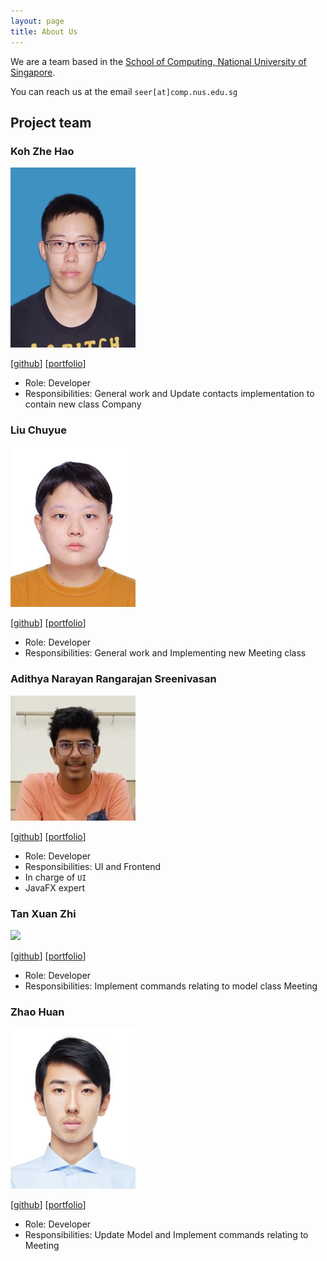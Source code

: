 ```yaml
---
layout: page
title: About Us
---
```


We are a team based in the [School of Computing, National University of Singapore](http://www.comp.nus.edu.sg).

You can reach us at the email `seer[at]comp.nus.edu.sg`

## Project team

### Koh Zhe Hao

<img src="images/koh-zhe-hao.png" width="200px">

[[github](http://github.com/koh-zhe-hao)]
[[portfolio](team/koh-zhe-hao.md)]

* Role: Developer
* Responsibilities: General work and Update contacts implementation to contain new class Company

### Liu Chuyue

<img src="images/ramenmen.png" width="200px">

[[github](http://github.com/ramenmen)] [[portfolio](team/liu-chuyue.md)]

* Role: Developer
* Responsibilities: General work and Implementing new Meeting class

### Adithya Narayan Rangarajan Sreenivasan

<img src="images/adithyanarayan.png" width="200px">

[[github](http://github.com/AdithyaNarayan)] [[portfolio](team/adi.md)]

* Role: Developer
* Responsibilities: UI and Frontend
* In charge of `UI`
* JavaFX expert

### Tan Xuan Zhi

<img src="images/xxzz-tt.png" width="200px">

[[github](https://github.com/xxzz-tt)]
[[portfolio](team/xxzz-tt.md)]

* Role: Developer
* Responsibilities: Implement commands relating to model class Meeting

### Zhao Huan

<img src="images/zhaohuanqdcn.png" width="200px">

[[github](http://github.com/zhaohuanqdcn)]
[[portfolio](team/zhao-huan.md)]

* Role: Developer
* Responsibilities: Update Model and Implement commands relating to Meeting
